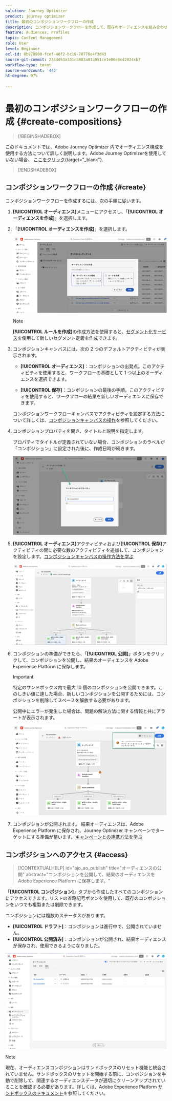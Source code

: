 ```yaml
---
solution: Journey Optimizer
product: journey optimizer
title: 最初のコンポジションワークフローの作成
description: コンポジションワークフローを作成して、既存のオーディエンスを組み合わせて配置する方法を説明します。
feature: Audiences, Profiles
topic: Content Management
role: User
level: Beginner
exl-id: 8b978900-fcef-46f2-bc19-70776e4f3d43
source-git-commit: 2344d53a331cb883a81a051ce1e06e8c42824cb7
workflow-type: tm+mt
source-wordcount: '443'
ht-degree: 97%

---
```


# 最初のコンポジションワークフローの作成 {#create-compositions}

>[!BEGINSHADEBOX]

このドキュメントでは、Adobe Journey Optimizer 内でオーディエンス構成を使用する方法について詳しく説明します。Adobe Journey Optimizerを使用していない場合、 [ここをクリック](https://experienceleague.adobe.com/docs/experience-platform/segmentation/ui/audience-composition.html?lang=ja){target="_blank"}.

>[!ENDSHADEBOX]

## コンポジションワークフローの作成 {#create}

コンポジションワークフローを作成するには、次の手順に従います。

1. **[!UICONTROL オーディエンス]**&#x200B;メニューにアクセスし、「**[!UICONTROL オーディエンスを作成]**」を選択します。

1. 「**[!UICONTROL オーディエンスを作成]**」を選択します。

   ![](assets/audiences-create.png)

   >[!NOTE]
   >
   >**[!UICONTROL ルールを作成]**&#x200B;の作成方法を使用すると、[セグメント化サービス](https://experienceleague.adobe.com/docs/experience-platform/segmentation/ui/overview.html?lang=ja)を使用して新しいセグメント定義を作成できます。

1. コンポジションキャンバスには、次の 2 つのデフォルトアクティビティが表示されます。

   * **[!UICONTROL オーディエンス]**：コンポジションの出発点。このアクティビティを使用すると、ワークフローの基礎として 1 つ以上のオーディエンスを選択できます。

   * **[!UICONTROL 保存]**：コンポジションの最後の手順。このアクティビティを使用すると、ワークフローの結果を新しいオーディエンスに保存できます。

   コンポジションワークフローキャンバスでアクティビティを設定する方法について詳しくは、[コンポジションキャンバスの操作](composition-canvas.md)を参照してください。

1. コンポジションプロパティを開き、タイトルと説明を指定します。

   プロパティでタイトルが定義されていない場合、コンポジションのラベルが「コンポジション」に設定された後に、作成日時が続きます。

   ![](assets/audiences-properties.png)

1. **[!UICONTROL オーディエンス]**&#x200B;アクティビティおよび&#x200B;**[!UICONTROL 保存]**&#x200B;アクティビティの間に必要な数のアクティビティを追加して、コンポジションを設定します。[コンポジションキャンバスの操作方法を学ぶ](composition-canvas.md)

   ![](assets/audiences-publish.png)

1. コンポジションの準備ができたら、「**[!UICONTROL 公開]**」ボタンをクリックして、コンポジションを公開し、結果のオーディエンスを Adobe Experience Platform に保存します。

   >[!IMPORTANT]
   >
   >特定のサンドボックス内で最大 10 個のコンポジションを公開できます。このしきい値に達した場合、新しいコンポジションを公開するためには、コンポジションを削除してスペースを解放する必要があります。

   公開中にエラーが発生した場合は、問題の解決方法に関する情報と共にアラートが表示されます。

   ![](assets/audiences-alerts.png)

1. コンポジションが公開されます。 結果オーディエンスは、Adobe Experience Platform に保存され、Journey Optimizer キャンペーンでターゲットにする準備が整います。[キャンペーンとの連携方法を学ぶ](../campaigns/get-started-with-campaigns.md)

## コンポジションへのアクセス {#access}

>[!CONTEXTUALHELP]
>id="ajo_ao_publish"
>title="オーディエンスの公開"
>abstract="コンポジションを公開して、結果のオーディエンスを Adobe Experience Platform に保存します。"

「**[!UICONTROL コンポジション]**」タブから作成したすべてのコンポジションにアクセスできます。リストの省略記号ボタンを使用して、既存のコンポジションをいつでも複製または削除できます。

コンポジションには複数のステータスがあります。

* **[!UICONTROL ドラフト]**：コンポジションは進行中で、公開されていません。
* **[!UICONTROL 公開済み]**：コンポジションが公開され、結果オーディエンスが保存され、使用できるようになりました。

![](assets/audiences-compositions.png)

>[!NOTE]
>
>現在、オーディエンスコンポジションはサンドボックスのリセット機能と統合されていません。サンドボックスのリセットを開始する前に、コンポジションを手動で削除して、関連するオーディエンスデータが適切にクリーンアップされていることを確認する必要があります。詳しくは、Adobe Experience Platform [サンドボックスのドキュメント](https://experienceleague.adobe.com/docs/experience-platform/sandbox/ui/user-guide.html?lang=ja#delete-audience-compositions)を参照してください。
